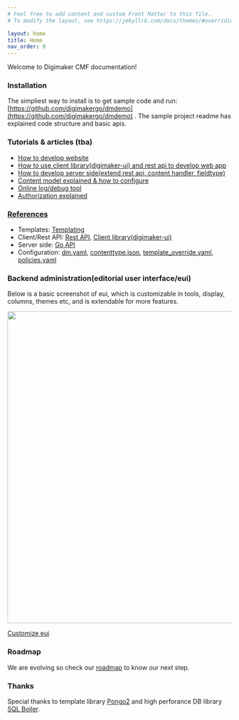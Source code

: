 ```yaml
---
# Feel free to add content and custom Front Matter to this file.
# To modify the layout, see https://jekyllrb.com/docs/themes/#overriding-theme-defaults

layout: home
title: Home
nav_order: 0
---
```


Welcome to Digimaker CMF documentation!

### Installation
The simpliest way to install is to get sample code and run: [https://github.com/digimakergo/dmdemo](https://github.com/digimakergo/dmdemo) . The sample project readme has explained code structure and basic apis.


### Tutorials & articles (tba)
 - [How to develop website](tutorial/)
 - [How to use client library(digimaker-ui) and rest api to develop web app](tutorial/)
 - [How to develop server side(extend rest api, content handler, fieldtype)](tutorial/)
 - [Content model explained & how to configure](tutorial/content-model)
 - [Online log/debug tool](tutorial/)
 - [Authorization explained](tutorial/)


### [References](references/)
 - Templates: [Templating](references/template)
 - Client/Rest API: [Rest API](references/rest), [Client library(digimaker-ui)](references/digimaker-ui)
 - Server side: [Go API](references/go)
 - Configuration: [dm.yaml](references/dm), [contenttype.json](references/contenttype), [template_override.yaml](references/template-override), [policies.yaml](references/policies)

### Backend administration(editorial user interface/eui)
Below is a basic screenshot of eui, which is customizable in tools, display, columns, themes etc, and is extendable for more features.

<img src="https://raw.githubusercontent.com/digimakergo/eui/master/doc/eui-1.png" width="700px" />

[Customize eui](eui/)

### Roadmap

We are evolving so check our [roadmap](roadmap) to know our next step.

### Thanks
Special thanks to template library [Pongo2](https://github.com/flosch/pongo2) and high perforance DB library [SQL Boiler](https://github.com/volatiletech/sqlboiler). 

